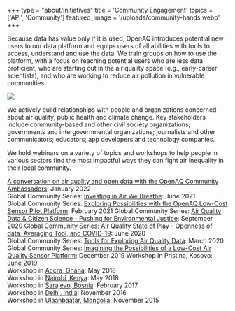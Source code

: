 +++
type = "about/initiatives"
title = 'Community Engagement'
topics = ['API', 'Community']
featured_image = '/uploads/community-hands.webp'
+++

Because data has value only if it is used, OpenAQ introduces potential new users to our data platform and equips users of all abilities with tools to access, understand and use the data. We train groups on how to use the platform, with a focus on reaching potential users who are less data proficient, who are starting out in the air quality space (e.g., early-career scientists), and who are working to reduce air pollution in vulnerable communities. 

![](/uploads/ambassadors_workshops.webp)

We actively build relationships with people and organizations concerned about air quality, public health and climate change. Key stakeholders include community-based and other civil society organizations; governments and intergovernmental organizations; journalists and other communicators; educators; app developers and technology companies.

We hold webinars on a variety of topics and workshops to help people in various sectors find the most impactful ways they can fight air inequality in their local community.


[A conversation on air quality and open data with the OpenAQ Community Ambassadors](https://www.youtube.com/watch?v=UqFQsv8VFzc&t=17s): January 2022  
Global Community Series: [Investing in Air We Breathe](https://www.youtube.com/watch?v=mMJjzR0uvmI&t=159s): June 2021  
Global Community Series: [Exploring Possibilities with the OpenAQ Low-Cost Sensor Pilot Platform](https://www.youtube.com/watch?v=VzS_mTU3sHc&t=11s): February 2021 
Global Community Series: [Air Quality Data & Citizen Science - Pushing for Environmental Justice](https://www.youtube.com/watch?v=Ct_RUvE1VWE&t=110s): September 2020 
Global Community Series: [Air Quality State of Play - Openness of data, Averaging Tool, and COVID-19](https://www.youtube.com/watch?v=sHg2TafhxsI&t=59s): June 2020  
Global Community Series: [Tools for Exploring Air Quality Data](https://www.youtube.com/watch?v=4Iiswd2Oi2c&t=1305s): March 2020  
Global Community Series: [Imagining the Possibilities of a Low-Cost Air Quality Sensor Platform](https://www.youtube.com/watch?v=IQWB7mUlnlI&t=51s): December 2019 
Workshop in Pristina, Kosovo: June 2019  
Workshop in [Accra, Ghana](https://www.dropbox.com/s/mksfchtt9ju7h2m/Public_Sub-Saharan%20Africa%20Workshop%20Report.pdf?dl=0): May 2018  
Workshop in [Nairobi, Kenya](https://www.dropbox.com/s/mksfchtt9ju7h2m/Public_Sub-Saharan%20Africa%20Workshop%20Report.pdf?dl=0): May 2018  
Workshop in [Sarajevo, Bosnia](https://www.dropbox.com/s/436sug0dubutfu6/Report%20from%20the%20Sarajevo%20OpenAQ%20Workshop.pdf?dl=0): February 2017  
Workshop in [Delhi, India](https://openaq.medium.com/delhi-openaq-workshop-info-materials-and-results-2bd74b88bee6): November 2016  
Workshop in [Ulaanbaatar, Mongolia](https://openaq.medium.com/the-ub-openaq-workshop-results-5e9a9829660c): November 2015
